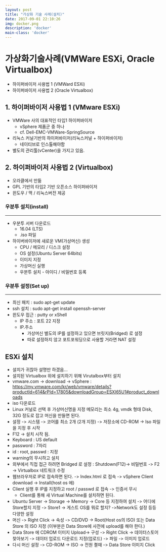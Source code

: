 ```yaml
---
layout: post
title: "가상화 기술 사례(설치)"
date: 2017-09-01 22:10:26
img: docker.png
description: 'docker'
main-class: 'docker'
---
```


# 가상화기술사례(VMWare ESXi, Oracle Virtualbox)

- 하이퍼바이저 사용법 1 (VMWard ESXi)
- 하이퍼바이저 사용법 2 (Oracle Virtualbox)



## 1. 하이퍼바이저 사용법 1 (VMware ESXi)

- VMWare 사의 대표적인 타입1 하이퍼바이저
  - vSphere 제품군 중 하나
  - cf. Dell-EMC-VMWare-SpringSource
- 리눅스 커널기반의 하이퍼바이저(리눅스커널 + 하이퍼바이저)
  - 네이티브로 인스톨해야함
- 별도의 관리툴(vCenter)을 가지고 있음.



## 2. 하이퍼바이저 사용법 2 (Virtualbox)

- 오라클에서 만듦
- GPL 기반의 타입2 기반 오픈소스 하이퍼바이저
- 윈도우 / 맥 / 리눅스버전 제공



### 우분투 설치(install)

----

- 우분투 서버 다운로드 
  - 16.04 (LTS)
  - .iso 파일
- 하이버바이저에 새로운 VM(가상머신) 생성
  - CPU / 메모리 / 디스크 설정
  - OS 설정(Ubuntu Server 64bits)
  - 이미지 지정
  - 가상머신 실행
  - 우분투 설치 - 아이디 / 비밀번호 등록



### 우분투 설정(Set up)

----

- 최신 패치 : sudo apt-get update
- ssh 설치 : sudo apt-get install openssh-server 
- 윈도우 접근 : putty or xShell
  - IP 주소 : 포트 22 지정
  - IP.주소
    - 가상머신 별도의 IP를 설정하고 있으면 브릿지(Bridged) 로 설정
    - 따로 설정하지 않고 포트포워딩으로 사용할 거라면 NAT 설정



## ESXi 설치  

- 설치가 귀찮아 설명만 하겠음...
- 설치된 Virtualbox 위에 설치하기 위해 Virutalbox부터 설치
- vmware.com -> download -> vSphere : https://my.vmware.com/kr/web/vmware/details?productId=614&rPId=17805&downloadGroup=ESXI65U1#product_downloads
- iso 다운로드 
- Linux 커널로 선택 후 가상머신명을 지정 메모리는 최소 4g, vmdk 형태 Disk, 32G 정도로 잡고 머신을 만들면 된다.
- 설정 -> 시스템 -> 코어를 최소 2개 (2개 지정) -> 저장소에 CD-ROM -> Iso 파일을 지정 후 시작
- F12 -> 설치 시작 됨. 
- Keyboard : US default 
- password : 7자리
- id : root, passwd : 지정
- warning의 무시하고 설치
- 외부에서 직접 접근 하려면 Bridged 로 설정 : Shutdown(F12)-> 비밀번호 -> F2 -> Virtualbox 네트워크 수정 
- 웹브라우저로 IP로 접속하면 된다. -> Index.html 로 접속 -> vSphere Client download -> Install(host os 에)
- Client 실행 후 IP를 지정하고 root / passwd 로 접속 -> 인증서 무시
  - Client를 통해 새 Virtual Machine를 설치하면 된다.
- Ubuntu Server -> Storage -> Memory -> Core 등 지정하여 설치 -> 어디에 Store할지 지정 -> Store1 -> 게스트 OS를 뭐로 할지? ->Network도 설정 등등 다양한 설정 
- 머신 -> Right Click -> 속성 -> CD/DVD -> Root(Host os의 ISO) 또는 Data Store 의 ISO 지정 (이부분은 Data Store에 사전에 upload를 해야 한다.)
- Data Store 에 CDROM 이미지 Upload-> 구성 -> Right Click -> 데이터스토어 찾아보기  -> 데이터 업로드 다운로드 지정(업로드) -> 파일 -> 이미지 업로드
- 다시 머신 설정 -> CD-ROM -> ISO -> 전원 켤때 -> Data Store 이미지 Click 